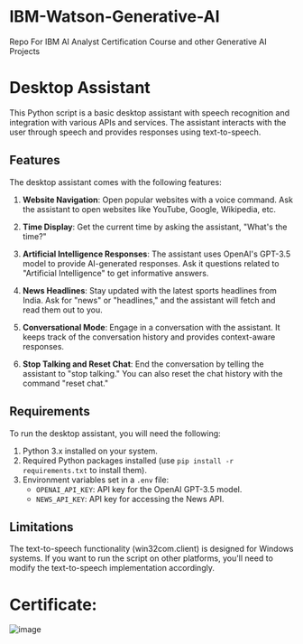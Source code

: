 # IBM-Watson-Generative-AI
Repo For IBM AI Analyst Certification Course and other Generative AI Projects


# Desktop Assistant

This Python script is a basic desktop assistant with speech recognition and integration with various APIs and services. The assistant interacts with the user through speech and provides responses using text-to-speech.

## Features

The desktop assistant comes with the following features:

1. **Website Navigation**: Open popular websites with a voice command. Ask the assistant to open websites like YouTube, Google, Wikipedia, etc.

2. **Time Display**: Get the current time by asking the assistant, "What's the time?"

3. **Artificial Intelligence Responses**: The assistant uses OpenAI's GPT-3.5 model to provide AI-generated responses. Ask it questions related to "Artificial Intelligence" to get informative answers.

4. **News Headlines**: Stay updated with the latest sports headlines from India. Ask for "news" or "headlines," and the assistant will fetch and read them out to you.

5. **Conversational Mode**: Engage in a conversation with the assistant. It keeps track of the conversation history and provides context-aware responses.

6. **Stop Talking and Reset Chat**: End the conversation by telling the assistant to "stop talking." You can also reset the chat history with the command "reset chat."

## Requirements

To run the desktop assistant, you will need the following:

1. Python 3.x installed on your system.
2. Required Python packages installed (use `pip install -r requirements.txt` to install them).
3. Environment variables set in a `.env` file:
   - `OPENAI_API_KEY`: API key for the OpenAI GPT-3.5 model.
   - `NEWS_API_KEY`: API key for accessing the News API.

## Limitations

The text-to-speech functionality (win32com.client) is designed for Windows systems. If you want to run the script on other platforms, you'll need to modify the text-to-speech implementation accordingly.

# Certificate:
![image](https://github.com/AdSattikar/IBM-Watson-Generative-AI/assets/78402053/17f2ea48-234e-4b6d-a826-16e6bdb67bcb)
